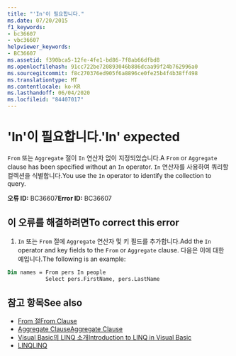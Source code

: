 ```yaml
---
title: "'In'이 필요합니다."
ms.date: 07/20/2015
f1_keywords:
- bc36607
- vbc36607
helpviewer_keywords:
- BC36607
ms.assetid: f390bca5-12fe-4fe1-bd86-7f8ab66dfbd8
ms.openlocfilehash: 91cc722be720893046b886dcaa99f24b762996a0
ms.sourcegitcommit: f8c270376ed905f6a8896ce0fe25b4f4b38ff498
ms.translationtype: MT
ms.contentlocale: ko-KR
ms.lasthandoff: 06/04/2020
ms.locfileid: "84407017"
---
```

# <a name="in-expected"></a><span data-ttu-id="7f9b7-102">'In'이 필요합니다.</span><span class="sxs-lookup"><span data-stu-id="7f9b7-102">'In' expected</span></span>
<span data-ttu-id="7f9b7-103">`From` 또는 `Aggregate` 절이 `In` 연산자 없이 지정되었습니다.</span><span class="sxs-lookup"><span data-stu-id="7f9b7-103">A `From` or `Aggregate` clause has been specified without an `In` operator.</span></span> <span data-ttu-id="7f9b7-104">`In` 연산자를 사용하여 쿼리할 컬렉션을 식별합니다.</span><span class="sxs-lookup"><span data-stu-id="7f9b7-104">You use the `In` operator to identify the collection to query.</span></span>  
  
 <span data-ttu-id="7f9b7-105">**오류 ID:** BC36607</span><span class="sxs-lookup"><span data-stu-id="7f9b7-105">**Error ID:** BC36607</span></span>  
  
## <a name="to-correct-this-error"></a><span data-ttu-id="7f9b7-106">이 오류를 해결하려면</span><span class="sxs-lookup"><span data-stu-id="7f9b7-106">To correct this error</span></span>  

1. <span data-ttu-id="7f9b7-107">`In` 또는 `From` 절에 `Aggregate` 연산자 및 키 필드를 추가합니다.</span><span class="sxs-lookup"><span data-stu-id="7f9b7-107">Add the `In` operator and key fields to the `From` or `Aggregate` clause.</span></span> <span data-ttu-id="7f9b7-108">다음은 이에 대한 예입니다.</span><span class="sxs-lookup"><span data-stu-id="7f9b7-108">The following is an example:</span></span>  

```vb  
Dim names = From pers In people
            Select pers.FirstName, pers.LastName  
```  
  
## <a name="see-also"></a><span data-ttu-id="7f9b7-109">참고 항목</span><span class="sxs-lookup"><span data-stu-id="7f9b7-109">See also</span></span>

- [<span data-ttu-id="7f9b7-110">From 절</span><span class="sxs-lookup"><span data-stu-id="7f9b7-110">From Clause</span></span>](../language-reference/queries/from-clause.md)
- [<span data-ttu-id="7f9b7-111">Aggregate Clause</span><span class="sxs-lookup"><span data-stu-id="7f9b7-111">Aggregate Clause</span></span>](../language-reference/queries/aggregate-clause.md)
- [<span data-ttu-id="7f9b7-112">Visual Basic의 LINQ 소개</span><span class="sxs-lookup"><span data-stu-id="7f9b7-112">Introduction to LINQ in Visual Basic</span></span>](../programming-guide/language-features/linq/introduction-to-linq.md)
- [<span data-ttu-id="7f9b7-113">LINQ</span><span class="sxs-lookup"><span data-stu-id="7f9b7-113">LINQ</span></span>](../programming-guide/language-features/linq/index.md)
